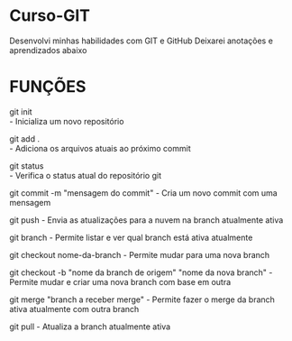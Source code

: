 # Curso-GIT
Desenvolvi minhas habilidades com GIT e GitHub
Deixarei anotações e aprendizados abaixo

# FUNÇÕES

  git init           
    - Inicializa um novo repositório


  git add .      
    - Adiciona os arquivos atuais ao próximo commit


  git status         
    - Verifica o status atual do repositório git

    
  git commit -m "mensagem do commit"
    - Cria um novo commit com uma mensagem


  git push
    - Envia as atualizações para a nuvem na branch atualmente ativa


  git branch
    - Permite listar e ver qual branch está ativa atualmente


  git checkout nome-da-branch
    - Permite mudar para uma nova branch


  git checkout -b "nome da branch de origem" "nome da nova branch"
    - Permite mudar e criar uma nova branch com base em outra


  git merge "branch a receber merge"
    - Permite fazer o merge da branch ativa atualmente com outra branch


  git pull
    - Atualiza a branch atualmente ativa

    

  

